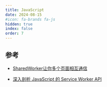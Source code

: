 ```yaml
---
title: JavaScript
date: 2024-08-15
#icon: fa-brands fa-js
hidden: true
index: false
order: 7
---
```


<Catalog />

## 参考

- [SharedWorker让你多个页面相互通信](https://juejin.cn/post/7173701460947894308)

- [深入剖析 JavaScript 的 Service Worker API](https://juejin.cn/post/7350971151131246655)